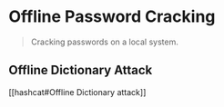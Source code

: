 # Offline Password Cracking

> Cracking passwords on a local system.

## Offline Dictionary Attack

[[hashcat#Offline Dictionary attack]]